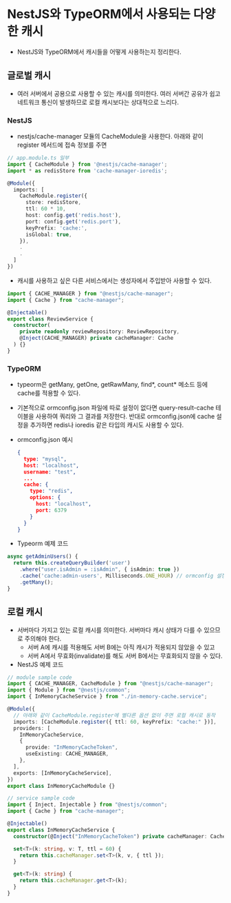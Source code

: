 # NestJS와 TypeORM에서 사용되는 다양한 캐시

- NestJS와 TypeORM에서 캐시들을 어떻게 사용하는지 정리한다.

## 글로벌 캐시

- 여러 서버에서 공용으로 사용할 수 있는 캐시를 의미한다. 여러 서버간 공유가 쉽고 네트워크 통신이 발생하므로 로컬 캐시보다는 상대적으로 느리다.

### NestJS

- nestjs/cache-manager 모듈의 CacheModule을 사용한다. 아래와 같이 register 메서드에 접속 정보를 주면

```ts
// app.module.ts 일부
import { CacheModule } from '@nestjs/cache-manager';
import * as redisStore from 'cache-manager-ioredis';

@Module({
  imports: [
    CacheModule.register({
      store: redisStore,
      ttl: 60 * 10,
      host: config.get('redis.host'),
      port: config.get('redis.port'),
      keyPrefix: 'cache:',
      isGlobal: true,
    }),
    .
    .
  ]
})
```

- 캐시를 사용하고 싶은 다른 서비스에서는 생성자에서 주입받아 사용할 수 있다.

```ts
import { CACHE_MANAGER } from "@nestjs/cache-manager";
import { Cache } from "cache-manager";

@Injectable()
export class ReviewService {
  constructor(
    private readonly reviewRepository: ReviewRepository,
    @Inject(CACHE_MANAGER) private cacheManager: Cache
  ) {}
}
```

### TypeORM

- typeorm은 getMany, getOne, getRawMany, find*, count* 메소드 등에 cache를 적용할 수 있다.
- 기본적으로 ormconfig.json 파일에 따로 설정이 없다면 query-result-cache 테이블을 사용하여 쿼리와 그 결과를 저장한다. 반대로 ormconfig.json에 cache 설정을 추가하면 redis나 ioredis 같은 타입의 캐시도 사용할 수 있다.
- ormconfig.json 예시

  ```json
  {
    type: "mysql",
    host: "localhost",
    username: "test",
    ...
    cache: {
      type: "redis",
      options: {
        host: "localhost",
        port: 6379
      }
    }
  }
  ```

- Typeorm 예제 코드

```ts
async getAdminUsers() {
  return this.createQueryBuilder('user')
    .where("user.isAdmin = :isAdmin", { isAdmin: true })
    .cache('cache:admin-users', Milliseconds.ONE_HOUR) // ormconfig 설정에 따라 cache에 저장
    .getMany();
}
```

## 로컬 캐시

- 서버마다 가지고 있는 로컬 캐시를 의미한다. 서버마다 캐시 상태가 다를 수 있으므로 주의해야 한다.
  - 서버 A에 캐시를 적용해도 서버 B에는 아직 캐시가 적용되지 않았을 수 있고
  - 서버 A에서 무효화(invalidate)를 해도 서버 B에서는 무효화되지 않을 수 있다.
- NestJS 예제 코드

```ts
// module sample code
import { CACHE_MANAGER, CacheModule } from "@nestjs/cache-manager";
import { Module } from "@nestjs/common";
import { InMemoryCacheService } from "./in-memory-cache.service";

@Module({
  // 아래와 같이 CacheModule.register에 별다른 옵션 없이 주면 로컬 캐시로 동작
  imports: [CacheModule.register({ ttl: 60, keyPrefix: "cache:" })],
  providers: [
    InMemoryCacheService,
    {
      provide: "InMemoryCacheToken",
      useExisting: CACHE_MANAGER,
    },
  ],
  exports: [InMemoryCacheService],
})
export class InMemoryCacheModule {}

// service sample code
import { Inject, Injectable } from "@nestjs/common";
import { Cache } from "cache-manager";

@Injectable()
export class InMemoryCacheService {
  constructor(@Inject("InMemoryCacheToken") private cacheManager: Cache) {}

  set<T>(k: string, v: T, ttl = 60) {
    return this.cacheManager.set<T>(k, v, { ttl });
  }

  get<T>(k: string) {
    return this.cacheManager.get<T>(k);
  }
}
```
